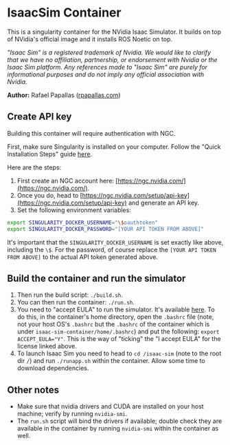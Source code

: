 # IsaacSim Container

This is a singularity container for the NVidia Isaac Simulator. It builds
on top of NVidia's official image and it installs ROS Noetic on top.

*"Isaac Sim" is a registered trademark of Nvidia. We would like to clarify 
that we have no affiliation, partnership, or endorsement with Nvidia or the Isaac 
Sim platform. Any references made to "Isaac Sim" are purely for 
informational purposes and do not imply any official association with Nvidia.*

**Author:** Rafael Papallas ([rpapallas.com](https://rpapallas.com))

## Create API key

Building this container will require authentication with NGC.

First, make sure Singularity is installed on your computer. Follow the "Quick
Installation Steps" guide [here](https://docs.sylabs.io/guides/3.11/user-guide/quick_start.html).

Here are the steps:

1. First create an NGC account here: [https://ngc.nvidia.com/](https://ngc.nvidia.com/).
2. Once you do, head to [https://ngc.nvidia.com/setup/api-key](https://ngc.nvidia.com/setup/api-key)
and generate an API key.
3. Set the following environment variables:

```bash
export SINGULARITY_DOCKER_USERNAME="\$oauthtoken" 
export SINGULARITY_DOCKER_PASSWORD="[YOUR API TOKEN FROM ABOVE]"
```

It's important that the `SINGULARITY_DOCKER_USERNAME` is set exactly like
above, including the `\$`. For the password, of course replace the `[YOUR API TOKEN FROM ABOVE]` 
to the actual API token generated above.

## Build the container and run the simulator

1. Then run the build script: `./build.sh`.
1. You can then run the container: `./run.sh`.
1. You need to "accept EULA" to run the simulator. It's available [here](https://docs.omniverse.nvidia.com/app_isaacsim/common/NVIDIA_Omniverse_License_Agreement.html). 
   To do this, in the container's home directory, open the `.bashrc` file
   (note, not your host OS's `.bashrc` but the `.bashrc` of the container which is
   under `isaac-sim-container/home/.bashrc`) and put the following: `export ACCEPT_EULA="Y"`. 
   This is the way of "ticking" the "I accept EULA" for the license linked above.
1. To launch Isaac Sim you need to head to `cd /isaac-sim` (note to the root dir `/`) 
   and run `./runapp.sh` within the container. Allow some time to download dependencies.


## Other notes

* Make sure that nvidia drivers and CUDA are installed on your host machine;
verify by running `nvidia-smi`.
* The `run.sh` script will bind the drivers if available; double check they
are available in the container by running `nvidia-smi` within the container 
as well.
